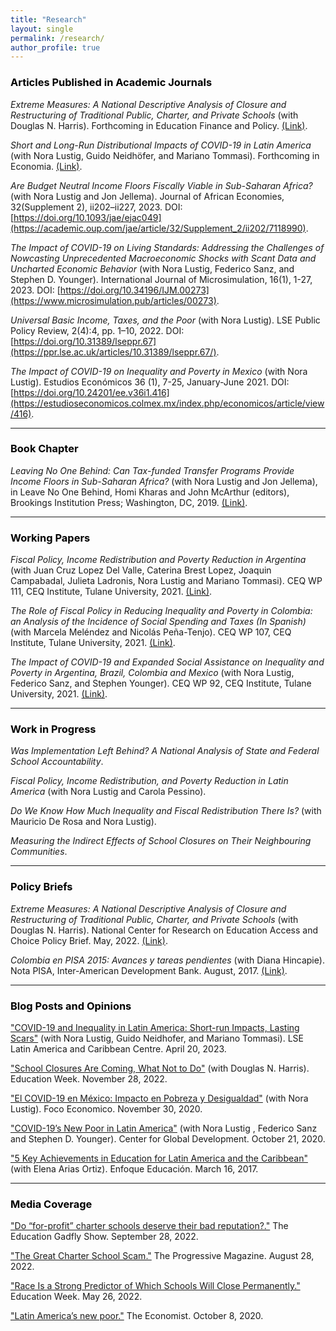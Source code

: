 ```yaml
---
title: "Research"
layout: single
permalink: /research/
author_profile: true
---
```


### <span style="color:#000000">Articles Published in Academic Journals</span> 

*Extreme Measures: A National Descriptive Analysis of Closure and Restructuring of Traditional Public, Charter, and Private Schools* (with Douglas N. Harris). Forthcoming in Education Finance and Policy. [(Link)](https://direct.mit.edu/edfp/article-abstract/doi/10.1162/edfp_a_00386/112923/Extreme-Measures-A-National-Descriptive-Analysis?redirectedFrom=fulltext).

*Short and Long-Run Distributional Impacts of COVID-19 in Latin America* (with Nora Lustig, Guido Neidhöfer, and Mariano Tommasi). Forthcoming in Economia. [(Link)](https://economia.lacea.org/Forthcoming%20papers/lustig_neidhofer_tommasi_covid_latam.pdf).

*Are Budget Neutral Income Floors Fiscally Viable in Sub-Saharan Africa?* (with Nora Lustig and Jon Jellema). Journal of African Economies, 32(Supplement 2), ii202–ii227, 2023. DOI: [https://doi.org/10.1093/jae/ejac049](https://academic.oup.com/jae/article/32/Supplement_2/ii202/7118990).

*The Impact of COVID-19 on Living Standards: Addressing the Challenges of Nowcasting Unprecedented Macroeconomic Shocks with Scant Data and Uncharted Economic Behavior* (with Nora Lustig, Federico Sanz, and Stephen D. Younger). International Journal of Microsimulation, 16(1), 1-27, 2023. DOI: [https://doi.org/10.34196/IJM.00273](https://www.microsimulation.pub/articles/00273).

*Universal Basic Income, Taxes, and the Poor* (with Nora Lustig). LSE Public Policy Review, 2(4):4, pp. 1–10, 2022. DOI: [https://doi.org/10.31389/lseppr.67](https://ppr.lse.ac.uk/articles/10.31389/lseppr.67/).

*The Impact of COVID-19 on Inequality and Poverty in Mexico* (with Nora Lustig). Estudios
Económicos 36 (1), 7-25, January-June 2021. DOI: [https://doi.org/10.24201/ee.v36i1.416](https://estudioseconomicos.colmex.mx/index.php/economicos/article/view/416).

---

### <span style="color:#000000">Book Chapter</span>  

*Leaving No One Behind: Can Tax-funded Transfer Programs Provide Income Floors in Sub-Saharan Africa?* (with Nora Lustig and Jon Jellema), in Leave No One Behind, Homi Kharas and John McArthur (editors), Brookings Institution Press; Washington, DC, 2019. [(Link)](https://www.brookings.edu/wp-content/uploads/2019/09/LNOB_Chapter9.pdf).

---

### <span style="color:#000000">Working Papers</span> 

*Fiscal Policy, Income Redistribution and Poverty Reduction in Argentina* (with Juan Cruz Lopez Del Valle, Caterina Brest Lopez, Joaquin Campabadal, Julieta Ladronis, Nora Lustig and Mariano Tommasi). CEQ WP 111, CEQ Institute, Tulane University, 2021. [(Link)](https://repec.tulane.edu/RePEc/ceq/ceq111.pdf).

*The Role of Fiscal Policy in Reducing Inequality and Poverty in Colombia: an Analysis of the Incidence of Social Spending and Taxes (In Spanish)* (with Marcela Meléndez and Nicolás Peña-Tenjo). CEQ WP 107, CEQ Institute, Tulane University, 2021. [(Link)](http://repec.tulane.edu/RePEc/ceq/ceq107.pdf).

*The Impact of COVID-19 and Expanded Social Assistance on Inequality and Poverty in Argentina, Brazil, Colombia and Mexico* (with Nora Lustig, Federico Sanz, and Stephen Younger). CEQ WP 92, CEQ Institute, Tulane University, 2021. [(Link)](http://repec.tulane.edu/RePEc/ceq/ceq92.pdf).

---

### <span style="color:#000000">Work in Progress</span>  

*Was Implementation Left Behind? A National Analysis of State and Federal School Accountability*.

*Fiscal Policy, Income Redistribution, and Poverty Reduction in Latin America* (with Nora Lustig and Carola Pessino).

*Do We Know How Much Inequality and Fiscal Redistribution There Is?* (with Mauricio De Rosa and Nora Lustig).

*Measuring the Indirect Effects of School Closures on Their Neighbouring Communities*.

---

### <span style="color:#000000">Policy Briefs</span> 

*Extreme Measures: A National Descriptive Analysis of Closure and Restructuring of Traditional Public, Charter, and Private Schools* (with Douglas N. Harris). National Center for Research on Education Access and Choice Policy Brief. May, 2022. [(Link)](https://reachcentered.org/uploads/policybrief/REACH-National-Closure-Restructuring-2022-05-24.pdf).

*Colombia en PISA 2015: Avances y tareas pendientes* (with Diana Hincapie). Nota PISA, Inter-American Development Bank. August, 2017. [(Link)](https://publications.iadb.org/es/colombia-en-pisa-2015-avances-y-tareas-pendientes). 

---

### <span style="color:#000000">Blog Posts and Opinions</span> 

["COVID-19 and Inequality in Latin America: Short-run Impacts, Lasting Scars"](https://blogs.lse.ac.uk/latamcaribbean/2023/04/20/covid-19-inequality-in-latin-america-short-run-impacts-lasting-scars/) (with Nora Lustig, Guido Neidhofer, and Mariano Tommasi). LSE Latin America and Caribbean Centre. April 20, 2023.

["School Closures Are Coming, What Not to Do"](https://www.edweek.org/leadership/opinion-school-closures-are-coming-what-not-to-do/2022/11) (with Douglas N. Harris). Education Week. November 28, 2022.

["El COVID-19 en México: Impacto en Pobreza y Desigualdad"](https://dev.focoeconomico.org/2020/11/30/el-covid-19-en-mexico-impacto-en-pobreza-y-desigualdad/) (with Nora Lustig). Foco Economico. November 30, 2020.

["COVID-19’s New Poor in Latin America"](https://www.cgdev.org/blog/covid-19s-new-poor-latin-america) (with Nora Lustig , Federico Sanz and Stephen D. Younger). Center for Global Development. October 21, 2020.

["5 Key Achievements in Education for Latin America and the Caribbean"](https://blogs.iadb.org/educacion/en/cima-5-key-achievements-in-education-for-latin-america-and-the-caribbean/) (with Elena Arias Ortiz). Enfoque Educación. March 16, 2017.

---

### <span style="color:#000000">Media Coverage</span> 

["Do “for-profit” charter schools deserve their bad reputation?."](https://fordhaminstitute.org/national/resources/education-gadfly-show-839-do-profit-charter-schools-deserve-their-bad-reputation) The Education Gadfly Show. September 28, 2022.

["The Great Charter School Scam."](https://progressive.org/magazine/the-great-charter-school-scam-burris/) The Progressive Magazine. August 28, 2022.

["Race Is a Strong Predictor of Which Schools Will Close Permanently."](https://www.edweek.org/leadership/race-is-a-strong-predictor-of-which-schools-will-close-permanently-study-shows/2022/05) Education Week. May 26, 2022.

["Latin America’s new poor."](https://www.economist.com/the-americas/2020/10/08/latin-americas-new-poor) The Economist. October 8, 2020.



